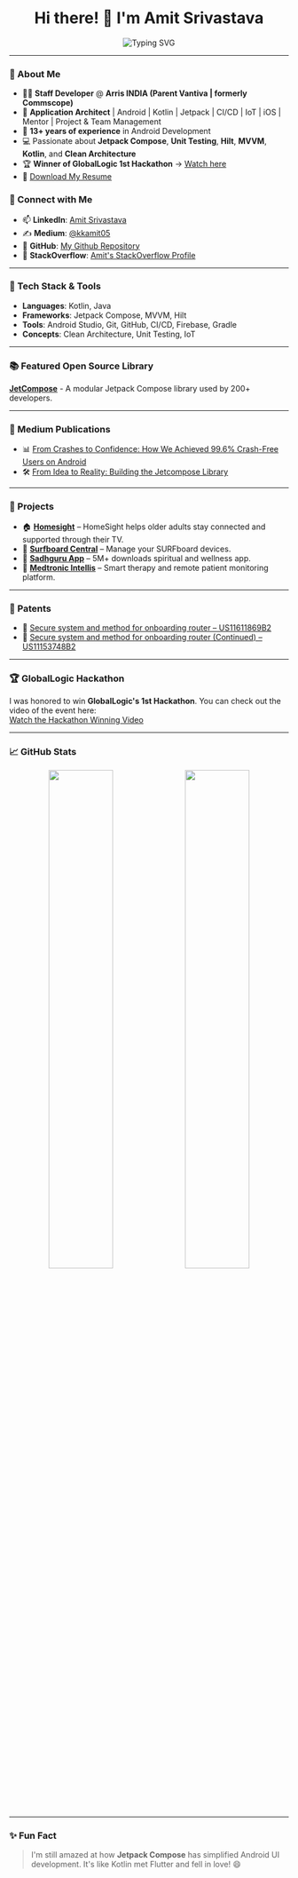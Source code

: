 <!-- <p align="center">
  <img src="https://raw.githubusercontent.com/kk-amit/kk-amit/main/AM7_5380-modified.png" alt="Amit's Photo" width="250" />
</p> -->

<h1 align="center">Hi there! 👋 I'm Amit Srivastava</h1>


<p align="center">
  <img src="https://readme-typing-svg.demolab.com?font=Fira+Code&pause=1500&center=true&vCenter=true&width=600&lines=Staff+Android+Developer+%7C+Architect;13%2B+Years+in+Mobile+App+Development;Jetpack+Compose+%7C+Kotlin+%7C+MVVM+%7C+Hilt+%7C+CI%2FCD;Open+Source+Contributor+%7C+Hackathon+Winner" alt="Typing SVG" />
</p>

---

### 🚀 About Me

- 👨‍💻 **Staff Developer** @ **Arris INDIA (Parent Vantiva | formerly Commscope)**
- 🧠 **Application Architect** | Android | Kotlin | Jetpack | CI/CD | IoT | iOS | Mentor | Project & Team Management
- 📱 **13+ years of experience** in Android Development
- 💻 Passionate about **Jetpack Compose**, **Unit Testing**, **Hilt**, **MVVM**, **Kotlin**, and **Clean Architecture**
- 🏆 **Winner of GlobalLogic 1st Hackathon** → [Watch here](https://www.youtube.com/watch?v=CSVKtBujcFM)
- 📄 [Download My Resume](https://github.com/kk-amit/kk-amit/blob/main/AmitSrivastavaResume_13_Years_Expereince.pdf)

  
### 🔗 Connect with Me
- 📫 **LinkedIn**: [Amit Srivastava](https://www.linkedin.com/in/amit-srivastava-667b1330/)
- ✍️ **Medium**: [@kkamit05](https://medium.com/@kkamit05)
- 📂 **GitHub**: [My Github Repository](https://github.com/kk-amit)
- 💬 **StackOverflow**: [Amit's StackOverflow Profile](https://stackoverflow.com/users/1500648/amit)

---

### 🧰 Tech Stack & Tools

- **Languages**: Kotlin, Java
- **Frameworks**: Jetpack Compose, MVVM, Hilt
- **Tools**: Android Studio, Git, GitHub, CI/CD, Firebase, Gradle
- **Concepts**: Clean Architecture, Unit Testing, IoT

---

### 📚 Featured Open Source Library

[**JetCompose**](https://github.com/kk-amit/jetcompose) - A modular Jetpack Compose library used by 200+ developers. 


---

### 📝 Medium Publications

- 📊 [From Crashes to Confidence: How We Achieved 99.6% Crash-Free Users on Android](https://medium.com/@kkamit05/from-crashes-to-confidence-how-we-achieved-99-6-crash-free-users-on-android-d2a97dfce221)
- 🛠️ [From Idea to Reality: Building the Jetcompose Library](https://medium.com/@kkamit05/from-idea-to-reality-building-the-jetcompose-library-42583add34d3)


---

### 🧪 Projects

- 🏠 [**Homesight**](https://connected.vantiva.com/homesight-by-vantiva) – HomeSight helps older adults stay connected and supported through their TV.
- 🌊 [**Surfboard Central**](https://play.google.com/store/search?q=surfboard+central&c=apps) – Manage your SURFboard devices.
- 🙏 [**Sadhguru App**](https://play.google.com/store/apps/details?id=com.ishafoundation.app&hl=en_IN) – 5M+ downloads spiritual and wellness app.
- 🧠 [**Medtronic Intellis**](https://www.medtronic.com/in-en/healthcare-professionals/products/neurological/intellis-platform.html) – Smart therapy and remote patient monitoring platform.

---

### 🧾 Patents

- 🔐 [Secure system and method for onboarding router – US11611869B2](https://patents.google.com/patent/US11611869B2/en?oq=11611869)
- 🔐 [Secure system and method for onboarding router (Continued) – US11153748B2](https://patents.google.com/patent/US11153748B2/en?oq=11153748)

---

### 🏆 GlobalLogic Hackathon

I was honored to win **GlobalLogic's 1st Hackathon**. You can check out the video of the event here:  
[Watch the Hackathon Winning Video](https://www.youtube.com/watch?v=CSVKtBujcFM)

---

### 📈 GitHub Stats

<p align="center">
  <img src="https://github-readme-stats.vercel.app/api?username=kk-amit&show_icons=true&theme=radical&count_private=true" width="48%" />
  <img src="https://github-readme-streak-stats.herokuapp.com/?user=kk-amit&theme=radical" width="48%" />
</p>

---

### ✨ Fun Fact

> I'm still amazed at how **Jetpack Compose** has simplified Android UI development. It's like Kotlin met Flutter and fell in love! 😄
